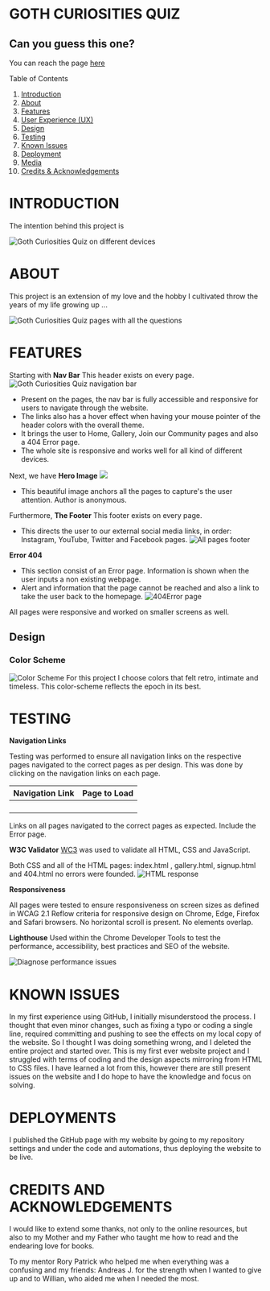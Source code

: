 # GOTH CURIOSITIES QUIZ
## Can you guess this one?


You can reach the page [here](https://beondska.github.io/goth-curiosities/)



 Table of Contents
1. [Introduction](#introduction)
2. [About](#about)
3. [Features](#features)
4. [User Experience (UX)](#user-experience-ux)
5. [Design](#design)
6. [Testing](#testing)
7. [Known Issues](#known-issues)
8. [Deployment](#deployment)
9. [Media](#media)
10. [Credits & Acknowledgements](#credits--acknowledgements)


# INTRODUCTION


The intention behind this project is 

![Goth Curiosities Quiz on different devices](documents/)


# ABOUT
This project is an extension of my love and the hobby I cultivated throw the years of my life growing up ...

![Goth Curiosities Quiz pages with all the questions](documents/)



# FEATURES

Starting with **Nav Bar**
This header exists on every page.
![Goth Curiosities Quiz navigation bar](documents/)
- Present on the pages, the nav bar is fully accessible and responsive for users to navigate through the website.
- The links also has a hover effect when having your mouse pointer of the header colors with the overall theme.
- It brings the user to Home, Gallery, Join our Community pages and also a 404 Error page.
- The whole site is responsive and works well for all kind of different devices.



Next, we have **Hero Image**
![](documents/)
- This beautiful image anchors all the pages to capture's the user attention. Author is anonymous.




Furthermore, **The Footer**
This footer exists on every page.
- This directs the user to our external social media links, in order: Instagram, YouTube, Twitter and Facebook pages.
![All pages footer](documents/thyvictorian-footer.png)



**Error 404**
- This section consist of an Error page. Information is shown when the user inputs a non existing webpage.
- Alert and information that the page cannot be reached and also a link to take the user back to the homepage.
![ 404Error page](documents/404error.png)

All pages were responsive and worked on smaller screens as well.  

## Design
### Color Scheme

![Color Scheme](documents/)
For this project I choose colors that felt retro, intimate and timeless. This color-scheme reflects the epoch in its best.


# TESTING
**Navigation Links**


Testing was performed to ensure all navigation links on the respective pages navigated to the correct pages as per design. This was done by clicking on the navigation links on each page.


|  Navigation Link   | Page to Load  |
| -----------------  |---------------|
|                    |               |
|                    |               |
|                    |               |
|                    |               |

Links on all pages navigated to the correct pages as expected. Include the Error page.


**W3C Validator**
[WC3](https://validator.w3.org/) was used to validate all HTML, CSS and JavaScript.

Both CSS and all of the HTML pages: index.html , gallery.html, signup.html and 404.html no errors were founded.
![HTML response](documents/)


**Responsiveness**

All pages were tested to ensure responsiveness on screen sizes as defined in WCAG 2.1 Reflow criteria for responsive design on Chrome, Edge, Firefox and Safari browsers. No horizontal scroll is present. No elements overlap.

**Lighthouse**
Used within the Chrome Developer Tools to test the performance, accessibility, best practices and SEO of the website.


![Diagnose performance issues](documents/)


# KNOWN ISSUES
In my first experience using GitHub, I initially misunderstood the process. I thought that even minor changes, such as fixing a typo or coding a single line, required committing and pushing to see the effects on my local copy of the website. So I thought I was doing something wrong, and I deleted the entire project and started over.
This is my first ever website project and I struggled with terms of coding and the design aspects mirroring from HTML to CSS files. I have learned a lot from this, however there are still present issues on the website and I do hope to have the knowledge and focus on solving.


# DEPLOYMENTS
I published the GitHub page with my website by going to my repository settings and under the code and automations, thus deploying the website to be live.


# CREDITS AND ACKNOWLEDGEMENTS
I would like to extend some thanks, not only to the online resources, but also to my Mother and my Father who taught me how to read and the endearing love for books.

 To my mentor Rory Patrick who helped me when everything was a confusing and my friends: Andreas J. for the strength when I wanted to give up and to Willian, who aided me when I needed the most.